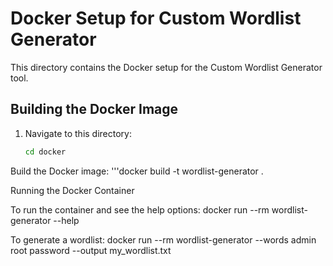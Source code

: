 # Docker Setup for Custom Wordlist Generator

This directory contains the Docker setup for the Custom Wordlist Generator tool.

## Building the Docker Image

1. Navigate to this directory:
   ```bash
   cd docker


Build the Docker image:
'''docker build -t wordlist-generator .


Running the Docker Container

To run the container and see the help options:
docker run --rm wordlist-generator --help

To generate a wordlist:
docker run --rm wordlist-generator --words admin root password --output my_wordlist.txt
